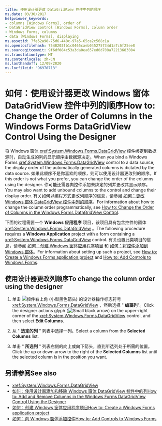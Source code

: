 ```yaml
---
title: 使用设计器更改 DataGridView 控件中列的顺序
ms.date: 03/30/2017
helpviewer_keywords:
- columns [Windows Forms], order of
- DataGridView control [Windows Forms], column order
- Windows Forms, columns
- data [Windows Forms], displaying
ms.assetid: 7fe52a98-75d6-448c-97a5-65ca2c568c1a
ms.openlocfilehash: 7540203fb1c0465caeb045275734d1a7c6f25ee8
ms.sourcegitcommit: 9f6df084c53a3da0ea657ed0d708a72213683084
ms.translationtype: MT
ms.contentlocale: zh-CN
ms.lasthandoff: 12/09/2020
ms.locfileid: "96970713"
---
```

# <a name="how-to-change-the-order-of-columns-in-the-windows-forms-datagridview-control-using-the-designer"></a><span data-ttu-id="8a766-102">如何：使用设计器更改 Windows 窗体 DataGridView 控件中列的顺序</span><span class="sxs-lookup"><span data-stu-id="8a766-102">How to: Change the Order of Columns in the Windows Forms DataGridView Control Using the Designer</span></span>

<span data-ttu-id="8a766-103">将 Windows 窗体 <xref:System.Windows.Forms.DataGridView> 控件绑定到数据源时，自动生成的列的显示顺序由数据源决定。</span><span class="sxs-lookup"><span data-stu-id="8a766-103">When you bind a Windows Forms <xref:System.Windows.Forms.DataGridView> control to a data source, the display order of the automatically generated columns is dictated by the data source.</span></span> <span data-ttu-id="8a766-104">如果此顺序不是你喜欢的顺序，则可以使用设计器更改列的顺序。</span><span class="sxs-lookup"><span data-stu-id="8a766-104">If this order is not what you prefer, you can change the order of the columns using the designer.</span></span> <span data-ttu-id="8a766-105">你可能还需要向控件添加未绑定的列并更改其显示顺序。</span><span class="sxs-lookup"><span data-stu-id="8a766-105">You may also want to add unbound columns to the control and change their display order.</span></span> <span data-ttu-id="8a766-106">有关如何以编程方式更改列顺序的信息，请参阅 [如何：更改 Windows 窗体 DataGridView 控件中列的顺序](how-to-change-the-order-of-columns-in-the-windows-forms-datagridview-control.md)。</span><span class="sxs-lookup"><span data-stu-id="8a766-106">For information about how to change the column order programmatically, see [How to: Change the Order of Columns in the Windows Forms DataGridView Control](how-to-change-the-order-of-columns-in-the-windows-forms-datagridview-control.md).</span></span>

<span data-ttu-id="8a766-107">下面的过程需要一个 **Windows 应用程序** 项目，该项目具有包含控件的窗体 <xref:System.Windows.Forms.DataGridView> 。</span><span class="sxs-lookup"><span data-stu-id="8a766-107">The following procedure requires a **Windows Application** project with a form containing a <xref:System.Windows.Forms.DataGridView> control.</span></span> <span data-ttu-id="8a766-108">有关设置此类项目的信息，请参阅 [如何：创建 Windows 窗体应用程序项目](/visualstudio/ide/step-1-create-a-windows-forms-application-project) 和 [如何：将控件添加到 Windows 窗体](how-to-add-controls-to-windows-forms.md)。</span><span class="sxs-lookup"><span data-stu-id="8a766-108">For information about setting up such a project, see [How to: Create a Windows Forms application project](/visualstudio/ide/step-1-create-a-windows-forms-application-project) and [How to: Add Controls to Windows Forms](how-to-add-controls-to-windows-forms.md).</span></span>

## <a name="to-change-the-column-order-using-the-designer"></a><span data-ttu-id="8a766-109">使用设计器更改列顺序</span><span class="sxs-lookup"><span data-stu-id="8a766-109">To change the column order using the designer</span></span>

1. <span data-ttu-id="8a766-110">单击 ![ 控件右上角 (小型黑色箭头) 的设计器操作标志符号 ](./media/designer-actions-glyph.gif) <xref:System.Windows.Forms.DataGridView> ，然后选择 " **编辑列**"。</span><span class="sxs-lookup"><span data-stu-id="8a766-110">Click the designer actions glyph (![Small black arrow](./media/designer-actions-glyph.gif)) on the upper-right corner of the <xref:System.Windows.Forms.DataGridView> control, and then select **Edit Columns**.</span></span>

2. <span data-ttu-id="8a766-111">从 " **选定的列** " 列表中选择一列。</span><span class="sxs-lookup"><span data-stu-id="8a766-111">Select a column from the **Selected Columns** list.</span></span>

3. <span data-ttu-id="8a766-112">单击 " **所选列** " 列表右侧的向上或向下箭头，直到所选列处于所需的位置。</span><span class="sxs-lookup"><span data-stu-id="8a766-112">Click the up or down arrow to the right of the **Selected Columns** list until the selected column is in the position you want.</span></span>

## <a name="see-also"></a><span data-ttu-id="8a766-113">另请参阅</span><span class="sxs-lookup"><span data-stu-id="8a766-113">See also</span></span>

- <xref:System.Windows.Forms.DataGridView>
- [<span data-ttu-id="8a766-114">如何：使用设计器添加和移除 Windows 窗体 DataGridView 控件中的列</span><span class="sxs-lookup"><span data-stu-id="8a766-114">How to: Add and Remove Columns in the Windows Forms DataGridView Control Using the Designer</span></span>](add-and-remove-columns-in-the-datagrid-using-the-designer.md)
- [<span data-ttu-id="8a766-115">如何：创建 Windows 窗体应用程序项目</span><span class="sxs-lookup"><span data-stu-id="8a766-115">How to: Create a Windows Forms application project</span></span>](/visualstudio/ide/step-1-create-a-windows-forms-application-project)
- [<span data-ttu-id="8a766-116">如何：向 Windows 窗体添加控件</span><span class="sxs-lookup"><span data-stu-id="8a766-116">How to: Add Controls to Windows Forms</span></span>](how-to-add-controls-to-windows-forms.md)
